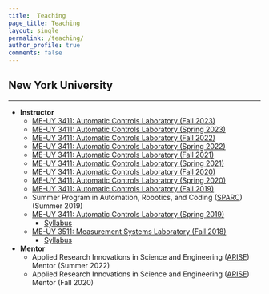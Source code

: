 ```yaml
---
title:  Teaching
page_title: Teaching
layout: single
permalink: /teaching/
author_profile: true
comments: false
---
```


## New York University
---

- **Instructor**
  - [ME-UY 3411: Automatic Controls Laboratory (Fall 2023)](/teaching/2023-Fall-Automatic-Controls-Lab)
  - [ME-UY 3411: Automatic Controls Laboratory (Spring 2023)](/teaching/2023-Spring-Automatic-Controls-Lab)
  - [ME-UY 3411: Automatic Controls Laboratory (Fall 2022)](/teaching/2022-Fall-Automatic-Controls-Lab)
  - [ME-UY 3411: Automatic Controls Laboratory (Spring 2022)](/teaching/2022-Spring-Automatic-Controls-Lab)
  - [ME-UY 3411: Automatic Controls Laboratory (Fall 2021)](/teaching/2021-Fall-Automatic-Controls-Lab)
  - [ME-UY 3411: Automatic Controls Laboratory (Spring 2021)](/teaching/2021-Spring-Automatic-Controls-Lab)
  - [ME-UY 3411: Automatic Controls Laboratory (Fall 2020)](/teaching/2020-Fall-Automatic-Controls-Lab)
  - [ME-UY 3411: Automatic Controls Laboratory (Spring 2020)](/teaching/2020-Spring-Automatic-Controls-Lab)
  - [ME-UY 3411: Automatic Controls Laboratory (Fall 2019)](/teaching/2019-Fall-Automatic-Controls-Lab)
  - Summer Program in Automation, Robotics, and Coding ([SPARC](https://engineering.nyu.edu/academics/programs/k12-stem-education/sparc)) (Summer 2019)
  - [ME-UY 3411: Automatic Controls Laboratory (Spring 2019)](/teaching/2019-Fall-Automatic-Controls-Lab)
      - [Syllabus](/files/pdf/teaching/automaticControlLab.pdf)
  - [ME-UY 3511: Measurement Systems Laboratory (Fall 2018)](/teaching/2018-Fall-Mesurement-Systems-Lab)
      - [Syllabus](/files/pdf/teaching/measurementSystemsLab.pdf)
- **Mentor**
  - Applied Research Innovations in Science and Engineering ([ARISE](https://engineering.nyu.edu/academics/programs/k12-stem-education/arise)) Mentor (Summer 2022)
  - Applied Research Innovations in Science and Engineering ([ARISE](https://engineering.nyu.edu/academics/programs/k12-stem-education/arise)) Mentor (Fall 2020)


<!-- {% include base_path %}

{% for post in site.teaching reversed %}
  {% include archive-single.html %}
{% endfor %} -->

